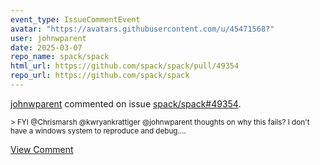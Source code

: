 ```yaml
---
event_type: IssueCommentEvent
avatar: "https://avatars.githubusercontent.com/u/45471568?"
user: johnwparent
date: 2025-03-07
repo_name: spack/spack
html_url: https://github.com/spack/spack/pull/49354
repo_url: https://github.com/spack/spack
---
```


<a href='https://github.com/johnwparent' target='_blank'>johnwparent</a> commented on issue <a href='https://github.com/spack/spack/pull/49354' target='_blank'>spack/spack#49354</a>.

<small>> FYI @Chrismarsh @kwryankrattiger @johnwparent thoughts on why this fails? I don't have a windows system to reproduce and debug....</small>

<a href='https://github.com/spack/spack/pull/49354' target='_blank'>View Comment</a>